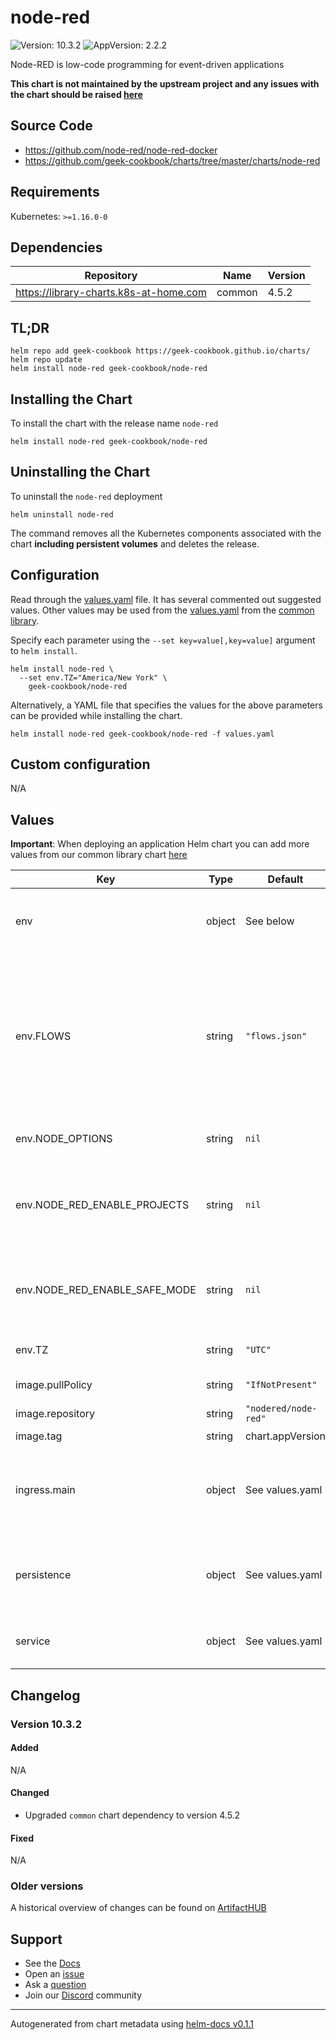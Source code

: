 # node-red

![Version: 10.3.2](https://img.shields.io/badge/Version-10.3.2-informational?style=flat-square) ![AppVersion: 2.2.2](https://img.shields.io/badge/AppVersion-2.2.2-informational?style=flat-square)

Node-RED is low-code programming for event-driven applications

**This chart is not maintained by the upstream project and any issues with the chart should be raised [here](https://github.com/geek-cookbook/charts/issues/new/choose)**

## Source Code

* <https://github.com/node-red/node-red-docker>
* <https://github.com/geek-cookbook/charts/tree/master/charts/node-red>

## Requirements

Kubernetes: `>=1.16.0-0`

## Dependencies

| Repository | Name | Version |
|------------|------|---------|
| https://library-charts.k8s-at-home.com | common | 4.5.2 |

## TL;DR

```console
helm repo add geek-cookbook https://geek-cookbook.github.io/charts/
helm repo update
helm install node-red geek-cookbook/node-red
```

## Installing the Chart

To install the chart with the release name `node-red`

```console
helm install node-red geek-cookbook/node-red
```

## Uninstalling the Chart

To uninstall the `node-red` deployment

```console
helm uninstall node-red
```

The command removes all the Kubernetes components associated with the chart **including persistent volumes** and deletes the release.

## Configuration

Read through the [values.yaml](./values.yaml) file. It has several commented out suggested values.
Other values may be used from the [values.yaml](https://github.com/geek-cookbook/library-charts/tree/main/charts/stable/common/values.yaml) from the [common library](https://github.com/geek-cookbook/library-charts/tree/main/charts/stable/common).

Specify each parameter using the `--set key=value[,key=value]` argument to `helm install`.

```console
helm install node-red \
  --set env.TZ="America/New York" \
    geek-cookbook/node-red
```

Alternatively, a YAML file that specifies the values for the above parameters can be provided while installing the chart.

```console
helm install node-red geek-cookbook/node-red -f values.yaml
```

## Custom configuration

N/A

## Values

**Important**: When deploying an application Helm chart you can add more values from our common library chart [here](https://github.com/geek-cookbook/library-charts/tree/main/charts/stable/common)

| Key | Type | Default | Description |
|-----|------|---------|-------------|
| env | object | See below | environment variables. See [image docs](https://nodered.org/docs/getting-started/docker) for more details. |
| env.FLOWS | string | `"flows.json"` | Location of the flows configuration file. If you set `FLOWS: ""` then the flow file can be set via the `flowFile` property in the `settings.js` file. |
| env.NODE_OPTIONS | string | `nil` | Node.js runtime arguments |
| env.NODE_RED_ENABLE_PROJECTS | string | `nil` | Setting to `true` starts Node-RED with the projects feature enabled |
| env.NODE_RED_ENABLE_SAFE_MODE | string | `nil` | Setting to `true` starts Node-RED in safe (not running) mode |
| env.TZ | string | `"UTC"` | Set the container timezone |
| image.pullPolicy | string | `"IfNotPresent"` | image pull policy |
| image.repository | string | `"nodered/node-red"` | image repository |
| image.tag | string | chart.appVersion | image tag |
| ingress.main | object | See values.yaml | Enable and configure ingress settings for the chart under this key. |
| persistence | object | See values.yaml | Configure persistence settings for the chart under this key. |
| service | object | See values.yaml | Configures service settings for the chart. |

## Changelog

### Version 10.3.2

#### Added

N/A

#### Changed

* Upgraded `common` chart dependency to version 4.5.2

#### Fixed

N/A

### Older versions

A historical overview of changes can be found on [ArtifactHUB](https://artifacthub.io/packages/helm/geek-cookbook/node-red?modal=changelog)

## Support

- See the [Docs](https://geek-cookbook.funkypenguin.co.nz/)
- Open an [issue](https://github.com/geek-cookbook/charts/issues/new/choose)
- Ask a [question](https://github.com/geek-cookbook/organization/discussions)
- Join our [Discord](http://chat.funkypenguin.co.nz) community

----------------------------------------------
Autogenerated from chart metadata using [helm-docs v0.1.1](https://github.com/geek-cookbook/helm-docs/releases/v0.1.1)
